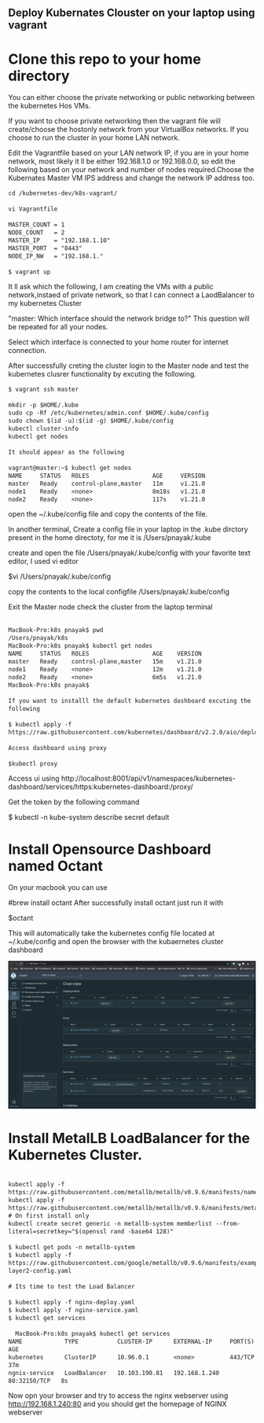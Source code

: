 ## Deploy Kubernates Clouster on your laptop using vagrant

# Clone this repo to your home directory

You can either choose the private networking or public networking between the kubernetes Hos VMs.

If you want to choose private networking then the vagrant file will create/choose the hostonly network from your VirtualBox networks.
If you choose to run the cluster in your home LAN network.

Edit the Vagrantfile based on your LAN network IP, if you are in your home network, most likely it ll be either 192.168.1.0 or 192.168.0.0, so edit the following based on your network and number of nodes required.Choose the Kubernates Master VM IPS address and change the network IP address too.

```
cd /kubernetes-dev/k8s-vagrant/

vi Vagrantfile

MASTER_COUNT = 1
NODE_COUNT   = 2
MASTER_IP    = "192.168.1.10"
MASTER_PORT  = "8443"
NODE_IP_NW   = "192.168.1."

$ vagrant up

```
It ll ask which the following, I am creating the VMs with a public network,instaed of private network, so that I can connect a LaodBalancer to my kubernetes Cluster

"master: Which interface should the network bridge to?" This question will be repeated for all your nodes.

Select which interface is connected to your home router for internet connection.

After successfully creting the cluster login to the Master node and test the kubernetes clusrer functionality by excuting the following.

```
$ vagrant ssh master

mkdir -p $HOME/.kube
sudo cp -Rf /etc/kubernetes/admin.conf $HOME/.kube/config
sudo chown $(id -u):$(id -g) $HOME/.kube/config
kubectl cluster-info
kubectl get nodes

It should appear as the following

vagrant@master:~$ kubectl get nodes
NAME     STATUS   ROLES                  AGE     VERSION
master   Ready    control-plane,master   11m     v1.21.0
node1    Ready    <none>                 8m18s   v1.21.0
node2    Ready    <none>                 117s    v1.21.0

```

open the ~/.kube/config file and copy the contents of the file.
  
In another terminal, Create a config file in your laptop in the .kube dirctory present in the home directoty, for me it is /Users/pnayak/.kube

create and open the file /Users/pnayak/.kube/config with your favorite text editor, I used vi editor

$vi /Users/pnayak/.kube/config

copy the contents to the local configfile /Users/pnayak/.kube/config

Exit the Master node check the cluster from the laptop terminal

```

MacBook-Pro:k8s pnayak$ pwd
/Users/pnayak/k8s
MacBook-Pro:k8s pnayak$ kubectl get nodes
NAME     STATUS   ROLES                  AGE    VERSION
master   Ready    control-plane,master   15m    v1.21.0
node1    Ready    <none>                 12m    v1.21.0
node2    Ready    <none>                 6m5s   v1.21.0
MacBook-Pro:k8s pnayak$ 

If you want to installl the default kubernetes dashboard excuting the following

$ kubectl apply -f https://raw.githubusercontent.com/kubernetes/dashboard/v2.2.0/aio/deploy/recommended.yaml

Access dashboard using proxy

$kubectl proxy
```

Access ui using
http://localhost:8001/api/v1/namespaces/kubernetes-dashboard/services/https:kubernetes-dashboard:/proxy/

Get the token by the following command

$ kubectl -n kube-system describe secret default
  
# Install Opensource Dashboard named Octant
  
On your macbook you can use 
  
#brew install octant
After successfully install octant just run it with 
  
$octant
  
This will automatically take the kubernetes config file located at ~/.kube/config and open the browser with the kubaernetes cluster dashboard

![image](https://github.com/panchnayak/kubernetes-dev/blob/24cd08bde3e792925fa8c0f783226c33a08ed037/session-3/octant.jpg)

# Install MetalLB LoadBalancer for the Kubernetes Cluster.

```

kubectl apply -f https://raw.githubusercontent.com/metallb/metallb/v0.9.6/manifests/namespace.yaml
kubectl apply -f https://raw.githubusercontent.com/metallb/metallb/v0.9.6/manifests/metallb.yaml
# On first install only
kubectl create secret generic -n metallb-system memberlist --from-literal=secretkey="$(openssl rand -base64 128)"
  
$ kubectl get pods -n metallb-system
$ kubectl apply -f https://raw.githubusercontent.com/google/metallb/v0.9.6/manifests/example-layer2-config.yaml

# Its time to test the Load Balancer
  
$ kubectl apply -f nginx-deploy.yaml 
$ kubectl apply -f nginx-service.yaml 
$ kubectl get services
  
  MacBook-Pro:k8s pnayak$ kubectl get services
NAME            TYPE           CLUSTER-IP      EXTERNAL-IP     PORT(S)        AGE
kubernetes      ClusterIP      10.96.0.1       <none>          443/TCP        37m
ngnix-service   LoadBalancer   10.103.190.81   192.168.1.240   80:32150/TCP   8s

```
Now opn your browser and try to access the nginx webserver using http://192.168.1.240:80 and you should get the homepage of NGINX webserver

